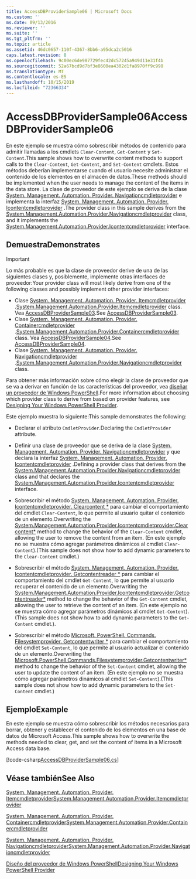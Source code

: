 ```yaml
---
title: AccessDBProviderSample06 | Microsoft Docs
ms.custom: ''
ms.date: 09/13/2016
ms.reviewer: ''
ms.suite: ''
ms.tgt_pltfrm: ''
ms.topic: article
ms.assetid: 46dc0657-110f-4367-8bb6-a95dca2c5016
caps.latest.revision: 8
ms.openlocfilehash: 9c00ec6de987729fec42dc57245a949d11e31f4b
ms.sourcegitcommit: 52a67bcd9d7bf3e8600ea4302d1fa8970ff9c998
ms.translationtype: MT
ms.contentlocale: es-ES
ms.lasthandoff: 10/15/2019
ms.locfileid: "72366334"
---
```

# <a name="accessdbprovidersample06"></a><span data-ttu-id="44a4d-102">AccessDBProviderSample06</span><span class="sxs-lookup"><span data-stu-id="44a4d-102">AccessDBProviderSample06</span></span>

<span data-ttu-id="44a4d-103">En este ejemplo se muestra cómo sobrescribir métodos de contenido para admitir llamadas a los cmdlets `Clear-Content`, `Get-Content` y `Set-Content`.</span><span class="sxs-lookup"><span data-stu-id="44a4d-103">This sample shows how to overwrite content methods to support calls to the `Clear-Content`, `Get-Content`, and `Set-Content` cmdlets.</span></span> <span data-ttu-id="44a4d-104">Estos métodos deberían implementarse cuando el usuario necesite administrar el contenido de los elementos en el almacén de datos.</span><span class="sxs-lookup"><span data-stu-id="44a4d-104">These methods should be implemented when the user needs to manage the content of the items in the data store.</span></span> <span data-ttu-id="44a4d-105">La clase de proveedor de este ejemplo se deriva de la clase [System. Management. Automation. Provider. Navigationcmdletprovider](/dotnet/api/System.Management.Automation.Provider.NavigationCmdletProvider) e implementa la interfaz [System. Management. Automation. Provider. Icontentcmdletprovider](/dotnet/api/System.Management.Automation.Provider.IContentCmdletProvider) .</span><span class="sxs-lookup"><span data-stu-id="44a4d-105">The provider class in this sample derives from the [System.Management.Automation.Provider.Navigationcmdletprovider](/dotnet/api/System.Management.Automation.Provider.NavigationCmdletProvider) class, and it implements the [System.Management.Automation.Provider.Icontentcmdletprovider](/dotnet/api/System.Management.Automation.Provider.IContentCmdletProvider) interface.</span></span>

## <a name="demonstrates"></a><span data-ttu-id="44a4d-106">Demuestra</span><span class="sxs-lookup"><span data-stu-id="44a4d-106">Demonstrates</span></span>

> [!IMPORTANT]
> <span data-ttu-id="44a4d-107">Lo más probable es que la clase de proveedor derive de una de las siguientes clases y, posiblemente, implemente otras interfaces de proveedor:</span><span class="sxs-lookup"><span data-stu-id="44a4d-107">Your provider class will most likely derive from one of the following classes and possibly implement other provider interfaces:</span></span>
>
> -   <span data-ttu-id="44a4d-108">Clase [System. Management. Automation. Provider. Itemcmdletprovider](/dotnet/api/System.Management.Automation.Provider.ItemCmdletProvider) .</span><span class="sxs-lookup"><span data-stu-id="44a4d-108">[System.Management.Automation.Provider.Itemcmdletprovider](/dotnet/api/System.Management.Automation.Provider.ItemCmdletProvider) class.</span></span> <span data-ttu-id="44a4d-109">Vea [AccessDBProviderSample03](./accessdbprovidersample03.md).</span><span class="sxs-lookup"><span data-stu-id="44a4d-109">See [AccessDBProviderSample03](./accessdbprovidersample03.md).</span></span>
> -   <span data-ttu-id="44a4d-110">Clase [System. Management. Automation. Provider. Containercmdletprovider](/dotnet/api/System.Management.Automation.Provider.ContainerCmdletProvider) .</span><span class="sxs-lookup"><span data-stu-id="44a4d-110">[System.Management.Automation.Provider.Containercmdletprovider](/dotnet/api/System.Management.Automation.Provider.ContainerCmdletProvider) class.</span></span> <span data-ttu-id="44a4d-111">Vea [AccessDBProviderSample04](./accessdbprovidersample04.md).</span><span class="sxs-lookup"><span data-stu-id="44a4d-111">See [AccessDBProviderSample04](./accessdbprovidersample04.md).</span></span>
> -   <span data-ttu-id="44a4d-112">Clase [System. Management. Automation. Provider. Navigationcmdletprovider](/dotnet/api/System.Management.Automation.Provider.NavigationCmdletProvider) .</span><span class="sxs-lookup"><span data-stu-id="44a4d-112">[System.Management.Automation.Provider.Navigationcmdletprovider](/dotnet/api/System.Management.Automation.Provider.NavigationCmdletProvider) class.</span></span>
>
> <span data-ttu-id="44a4d-113">Para obtener más información sobre cómo elegir la clase de proveedor que se va a derivar en función de las características del proveedor, vea [diseñar un proveedor de Windows PowerShell](./provider-types.md).</span><span class="sxs-lookup"><span data-stu-id="44a4d-113">For more information about choosing which provider class to derive from based on provider features, see [Designing Your Windows PowerShell Provider](./provider-types.md).</span></span>

<span data-ttu-id="44a4d-114">Este ejemplo muestra lo siguiente:</span><span class="sxs-lookup"><span data-stu-id="44a4d-114">This sample demonstrates the following:</span></span>

- <span data-ttu-id="44a4d-115">Declarar el atributo `CmdletProvider`.</span><span class="sxs-lookup"><span data-stu-id="44a4d-115">Declaring the `CmdletProvider` attribute.</span></span>

- <span data-ttu-id="44a4d-116">Definir una clase de proveedor que se deriva de la clase [System. Management. Automation. Provider. Navigationcmdletprovider](/dotnet/api/System.Management.Automation.Provider.NavigationCmdletProvider) y que declara la interfaz [System. Management. Automation. Provider. Icontentcmdletprovider](/dotnet/api/System.Management.Automation.Provider.IContentCmdletProvider) .</span><span class="sxs-lookup"><span data-stu-id="44a4d-116">Defining a provider class that derives from the [System.Management.Automation.Provider.Navigationcmdletprovider](/dotnet/api/System.Management.Automation.Provider.NavigationCmdletProvider) class and that declares the [System.Management.Automation.Provider.Icontentcmdletprovider](/dotnet/api/System.Management.Automation.Provider.IContentCmdletProvider) interface.</span></span>

- <span data-ttu-id="44a4d-117">Sobrescribir el método [System. Management. Automation. Provider. Icontentcmdletprovider. Clearcontent \*](/dotnet/api/System.Management.Automation.Provider.IContentCmdletProvider.ClearContent) para cambiar el comportamiento del cmdlet `Clear-Content`, lo que permite al usuario quitar el contenido de un elemento.</span><span class="sxs-lookup"><span data-stu-id="44a4d-117">Overwriting the [System.Management.Automation.Provider.Icontentcmdletprovider.Clearcontent\*](/dotnet/api/System.Management.Automation.Provider.IContentCmdletProvider.ClearContent) method to change the behavior of the `Clear-Content` cmdlet, allowing the user to remove the content from an item.</span></span> <span data-ttu-id="44a4d-118">(En este ejemplo no se muestra cómo agregar parámetros dinámicos al cmdlet `Clear-Content`).</span><span class="sxs-lookup"><span data-stu-id="44a4d-118">(This sample does not show how to add dynamic parameters to the `Clear-Content` cmdlet.)</span></span>

- <span data-ttu-id="44a4d-119">Sobrescribir el método [System. Management. Automation. Provider. Icontentcmdletprovider. Getcontentreader \*](/dotnet/api/System.Management.Automation.Provider.IContentCmdletProvider.GetContentReader) para cambiar el comportamiento del cmdlet `Get-Content`, lo que permite al usuario recuperar el contenido de un elemento.</span><span class="sxs-lookup"><span data-stu-id="44a4d-119">Overwriting the [System.Management.Automation.Provider.Icontentcmdletprovider.Getcontentreader\*](/dotnet/api/System.Management.Automation.Provider.IContentCmdletProvider.GetContentReader) method to change the behavior of the `Get-Content` cmdlet, allowing the user to retrieve the content of an item.</span></span> <span data-ttu-id="44a4d-120">(En este ejemplo no se muestra cómo agregar parámetros dinámicos al cmdlet `Get-Content`).</span><span class="sxs-lookup"><span data-stu-id="44a4d-120">(This sample does not show how to add dynamic parameters to the `Get-Content` cmdlet.).</span></span>

- <span data-ttu-id="44a4d-121">Sobrescribir el método [Microsoft. PowerShell. Commands. Filesystemprovider. Getcontentwriter \*](/dotnet/api/Microsoft.PowerShell.Commands.FileSystemProvider.GetContentWriter) para cambiar el comportamiento del cmdlet `Set-Content`, lo que permite al usuario actualizar el contenido de un elemento.</span><span class="sxs-lookup"><span data-stu-id="44a4d-121">Overwriting the [Microsoft.PowerShell.Commands.Filesystemprovider.Getcontentwriter\*](/dotnet/api/Microsoft.PowerShell.Commands.FileSystemProvider.GetContentWriter) method to change the behavior of the `Set-Content` cmdlet, allowing the user to update the content of an item.</span></span> <span data-ttu-id="44a4d-122">(En este ejemplo no se muestra cómo agregar parámetros dinámicos al cmdlet `Set-Content`).</span><span class="sxs-lookup"><span data-stu-id="44a4d-122">(This sample does not show how to add dynamic parameters to the `Set-Content` cmdlet.)</span></span>

## <a name="example"></a><span data-ttu-id="44a4d-123">Ejemplo</span><span class="sxs-lookup"><span data-stu-id="44a4d-123">Example</span></span>

<span data-ttu-id="44a4d-124">En este ejemplo se muestra cómo sobrescribir los métodos necesarios para borrar, obtener y establecer el contenido de los elementos en una base de datos de Microsoft Access.</span><span class="sxs-lookup"><span data-stu-id="44a4d-124">This sample shows how to overwrite the methods needed to clear, get, and set the content of items in a Microsoft Access data base.</span></span>

[!code-csharp[AccessDBProviderSample06.cs](../../../../powershell-sdk-samples/SDK-2.0/csharp/AccessDBProviderSample06/AccessDBProviderSample06.cs#L11-L2399 "AccessDBProviderSample06.cs")]

## <a name="see-also"></a><span data-ttu-id="44a4d-125">Véase también</span><span class="sxs-lookup"><span data-stu-id="44a4d-125">See Also</span></span>

[<span data-ttu-id="44a4d-126">System. Management. Automation. Provider. Itemcmdletprovider</span><span class="sxs-lookup"><span data-stu-id="44a4d-126">System.Management.Automation.Provider.Itemcmdletprovider</span></span>](/dotnet/api/System.Management.Automation.Provider.ItemCmdletProvider)

[<span data-ttu-id="44a4d-127">System. Management. Automation. Provider. Containercmdletprovider</span><span class="sxs-lookup"><span data-stu-id="44a4d-127">System.Management.Automation.Provider.Containercmdletprovider</span></span>](/dotnet/api/System.Management.Automation.Provider.ContainerCmdletProvider)

[<span data-ttu-id="44a4d-128">System. Management. Automation. Provider. Navigationcmdletprovider</span><span class="sxs-lookup"><span data-stu-id="44a4d-128">System.Management.Automation.Provider.Navigationcmdletprovider</span></span>](/dotnet/api/System.Management.Automation.Provider.NavigationCmdletProvider)

[<span data-ttu-id="44a4d-129">Diseño del proveedor de Windows PowerShell</span><span class="sxs-lookup"><span data-stu-id="44a4d-129">Designing Your Windows PowerShell Provider</span></span>](./provider-types.md)
